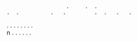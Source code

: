                        .     .  .                                           .  .          .   .         .  .   .   .  
.  .  .  .   .  .       .   .                                    
                                                                                                                                                                                   n                                                                                                        .              . .                         .                                                                                                                                                     .                     .                                                                                                                                                                                                                                                                                                                                                                                                   
                                                                                                                                                            
   
    
    
             
      
    
   
    
